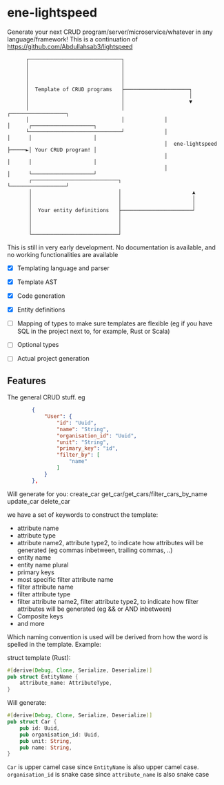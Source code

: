 # ene-lightspeed
Generate your next CRUD program/server/microservice/whatever in any language/framework!
This is a continuation of https://github.com/Abdullahsab3/lightspeed

                                                                                                                   
                                                                                                                   
                                                                                                                   
                                                                                                                   
                                                                                                                   
          ┌──────────────────────────────┐                                                                        
          │                              │                                                                        
          │                              │                                                                        
          │                              │                                                                        
          │                              │                                                                        
          │  Template of CRUD programs   ├─────────────────────┐                                                  
          │                              │                     │                                                  
          │                              │                     ▼                                                  
          │                              │             ┌──────────────────┐                                        
          │                              │             │                  │      ┌────────────────────┐           
          └──────────────────────────────┘             │                  │      │                    │           
                                                       │  ene-lightspeed  ├─────►│ Your CRUD program! │           
                                                       │                  │      │                    │           
                                                       │                  │      └────────────────────┘           
           ┌────────────────────────────┐              └──────────────────┘                                        
           │                            │                       ▲                                                 
           │                            │                       │                                                 
           │                            │                       │                                                 
           │  Your entity definitions   ├───────────────────────┘                                                 
           │                            │                                                                         
           │                            │                                                                         
           │                            │                                                                         
           └────────────────────────────┘                                                                         
                                                                                                                   
                                                                                                                   
                                                                                                                   
                                                                                                                   
                                                                                                                   

This is still in very early development. No documentation is available, and no working functionalities are available

- [x] Templating language and parser
- [x] Template AST
- [x] Code generation
- [x] Entity definitions
- [ ] Mapping of types to make sure templates are flexible (eg if you have SQL in the project next to, for example, Rust or Scala)
- [ ] Optional types
- [ ] Actual project generation


## Features
The general CRUD stuff. eg
```json
        {
            "User": {
                "id": "Uuid",
                "name": "String",
                "organisation_id": "Uuid",
                "unit": "String",
                "primary_key": "id",
                "filter_by": [
                    "name"
                ]
            }
        },
```

Will generate for you:
create_car
get_car/get_cars/filter_cars_by_name
update_car
delete_car

we have a set of keywords to construct the template:
- attribute name
- attribute type
- attribute name2, attribute type2, to indicate how attributes will be generated (eg commas inbetween, trailing commas, ..)
- entity name
- entity name plural
- primary keys
- most specific filter attribute name
- filter attribute name
- filter attribute type
- filter attribute name2, filter attribute type2, to indicate how filter attributes will be generated (eg && or AND inbetween)
- Composite keys
- and more

Which naming convention is used will be derived from how the word is spelled in the template. Example:

struct template (Rust):
```rust
#[derive(Debug, Clone, Serialize, Deserialize)]
pub struct EntityName {
    attribute_name: AttributeType,
}
```

Will generate:
```rust
#[derive(Debug, Clone, Serialize, Deserialize)]
pub struct Car {
    pub id: Uuid,
    pub organisation_id: Uuid,
    pub unit: String,
    pub name: String,
}
```

`Car` is upper camel case since `EntityName` is also upper camel case. `organisation_id` is snake case since `attribute_name` is also snake case
